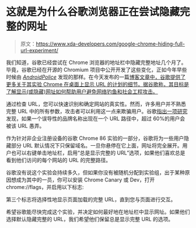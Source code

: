 # 这就是为什么谷歌浏览器正在尝试隐藏完整的网址

> 原文：<https://www.xda-developers.com/google-chrome-hiding-full-url-experiment/>

我们知道，谷歌已经尝试在 Chrome 浏览器的地址栏中隐藏完整地址几个月了。毕竟，谷歌已经在开源的 Chromium 项目中公开开发了这些变化，正如今年早些时候由 [*AndroidPolice*](https://www.androidpolice.com/2020/06/15/google-confirms-experiment-to-remove-full-address-from-url-bar-in-chrome-details-opt-out-mechanism/) 发现的那样。在今天发布的一篇[博客文章中，谷歌提供了更多关于其实验 Chrome 在桌面上显示 URL 的计划的细节。据谷歌称，其目标是了解显示(或隐藏)网址如何帮助用户避免网络钓鱼和社会工程攻击。](https://blog.chromium.org/2020/08/helping-people-spot-spoofs-url.html)

通过检查 URL，您可以快速识别和确定网站的真实性。然而，许多用户并不熟悉完整 URL 中的所有参数，攻击者可以利用这一点来欺骗用户。谷歌[指出一项研究](https://research.google/pubs/pub49166/)发现，如果一个误导性的品牌名称出现在一个 URL 路径中，超过 60%的用户会被该 URL 愚弄。

作为针对非企业注册设备的谷歌 Chrome 86 实验的一部分，谷歌将为一些用户隐藏部分 URL 默认情况下只保留域名。一旦你悬停在它上面，网址将完全展开。用户也可以右键单击地址栏，启用“总是显示完整的 URL”选项，如果他们喜欢总是看到他们访问的每个网站的 URL 的完整路径。

谷歌没有说这个实验会持续多久，但如果你没有被随机分配到实验组，出于某种原因想成为其中的一员，你可以安装 Chrome Canary 或 Dev，打开 chrome://flags，并启用以下标志:

第三个标志将选择性地显示页面加载的完整 URL，直到您与页面进行交互。

希望谷歌能尽快完成这个实验，并决定如何最好地在地址栏中显示网址。如果他们选择默认隐藏完整的 URL，我们希望他们保留总是显示完整 URL 的选项。